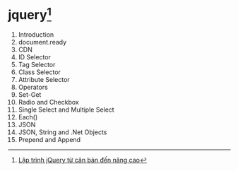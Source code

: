 # jquery[^1]
1. Introduction
2. document.ready
3. CDN
4. ID Selector
5. Tag Selector
6. Class Selector
7. Attribute Selector
8. Operators
9. Set-Get
10. Radio and Checkbox
11. Single Select and Multiple Select
12. Each()
13. JSON
14. JSON, String and .Net Objects
15. Prepend and Append

[^1]: [Lập trình jQuery từ căn bản đến nâng cao](https://www.youtube.com/watch?v=AEMXXWrJmHU&list=PLRhlTlpDUWsyAGY7FDGSndEhOD3F2Ruhm&index=1)